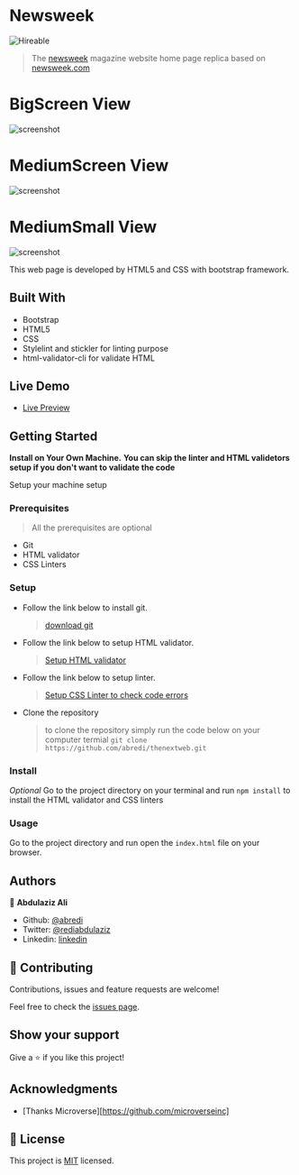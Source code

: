 # Newsweek
![Hireable](https://cdn.rawgit.com/hiendv/hireable/master/styles/default/yes.svg)

> The [newsweek](newsweek.com) magazine website home page replica based on [newsweek.com](https://newsweek.com/)
# BigScreen View
![screenshot](/assets/img/screencapture-big.png)
# MediumScreen View
![screenshot](/assets/img/screencapture-medium.png)
# MediumSmall View
![screenshot](/assets/img/screencapture-small.png)

This web page is developed by HTML5 and CSS with bootstrap framework.

## Built With

- Bootstrap
- HTML5
- CSS
- Stylelint and stickler for linting purpose
- html-validator-cli for validate HTML

## Live Demo

-  [Live Preview](https://raw.githack.com/abredi/newsweek-clone/homepage/index.html)

## Getting Started

**Install on Your Own Machine.**
**You can skip the linter and HTML validetors setup if you don't want to validate the code**

Setup your machine setup

### Prerequisites

  > All the prerequisites are optional

- Git
- HTML validator
- CSS Linters

### Setup

- Follow the link below to install git.
  > [download git](https://git-scm.com/downloads)
- Follow the link below to setup HTML validator.
  > [Setup HTML validator](https://github.com/microverseinc/linters-config/tree/master/html_validator)
- Follow the link below to setup linter.
  > [Setup CSS Linter to check code errors](https://github.com/microverseinc/linters-config/tree/master/css#troubleshooting)
- Clone the repository
  > to clone the repository simply run the code below on your computer termial
  `git clone https://github.com/abredi/thenextweb.git`

### Install

*Optional*
Go to the project directory on your terminal and run `npm install` to install the HTML validator and CSS linters

### Usage

Go to the project directory and run open the `index.html` file on your browser.

## Authors

👤 **Abdulaziz Ali**

- Github: [@abredi](https://github.com/abredi)
- Twitter: [@rediabdulaziz](https://twitter.com/rediabdulaziz)
- Linkedin: [linkedin](https://www.linkedin.com/in/abdulaziz-ali-98948011a)

## 🤝 Contributing

Contributions, issues and feature requests are welcome!

Feel free to check the [issues page](issues/).

## Show your support

Give a ⭐️ if you like this project!

## Acknowledgments

- [Thanks Microverse][https://github.com/microverseinc]

## 📝 License

This project is [MIT](LICENSE) licensed.
